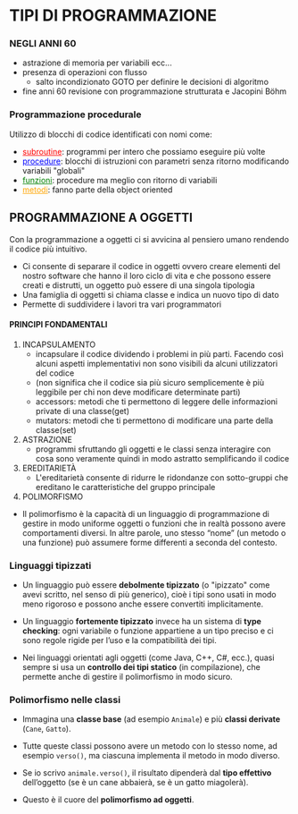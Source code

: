 # TIPI DI PROGRAMMAZIONE
### NEGLI ANNI 60
- astrazione di memoria per variabili ecc...
- presenza di operazioni con flusso
	- salto incondizionato GOTO per definire le decisioni di algoritmo
- fine anni 60 revisione con programmazione strutturata e Jacopini Böhm
### Programmazione procedurale
Utilizzo di blocchi di codice identificati con nomi come:
- <span style="color: red;"><u>subroutine</u></span>: programmi per intero che possiamo eseguire più volte
- <span style="color: blue;"><u>procedure</u></span>: blocchi di istruzioni con parametri senza ritorno modificando variabili "globali"
- <span style="color: green;"><u>funzioni</u></span>: procedure ma meglio con ritorno di variabili
- <span style="color: orange;"><u>metodi</u></span>: fanno parte della object oriented
## PROGRAMMAZIONE A OGGETTI
Con la programmazione a oggetti ci si avvicina al pensiero umano rendendo il codice più intuitivo.
- Ci consente di separare il codice in oggetti ovvero creare elementi del nostro software che hanno il loro ciclo di vita e che possono essere creati e distrutti, un oggetto può essere di una singola tipologia
- Una famiglia di oggetti si chiama classe e indica un nuovo tipo di dato 
- Permette di suddividere i lavori tra vari programmatori 
#### PRINCIPI FONDAMENTALI
1) INCAPSULAMENTO
	- incapsulare il codice dividendo i problemi in più parti. Facendo così alcuni aspetti implementativi non sono visibili da alcuni utilizzatori del codice
	- (non significa che il codice sia più sicuro semplicemente è più  leggibile per chi non deve modificare determinate parti)
	- accessors: metodi che ti permettono di leggere delle informazioni private di una classe(get)
	- mutators: metodi che ti permettono di modificare una parte della classe(set)
2) ASTRAZIONE
	- programmi sfruttando gli oggetti e le classi senza interagire con cosa sono veramente quindi in modo astratto semplificando il codice
3) EREDITARIETÀ
	- L'ereditarietà consente di ridurre le ridondanze con sotto-gruppi che ereditano le caratteristiche del gruppo principale
4) POLIMORFISMO
- Il polimorfismo è la capacità di un linguaggio di programmazione di gestire in modo uniforme oggetti o funzioni che in realtà possono avere comportamenti diversi. In altre parole, uno stesso “nome” (un metodo o una funzione) può assumere forme differenti a seconda del contesto.
### **Linguaggi tipizzati**

- Un linguaggio può essere **debolmente tipizzato** (o "ipizzato" come avevi scritto, nel senso di più generico), cioè i tipi sono usati in modo meno rigoroso e possono anche essere convertiti implicitamente.
    
- Un linguaggio **fortemente tipizzato** invece ha un sistema di **type checking**: ogni variabile o funzione appartiene a un tipo preciso e ci sono regole rigide per l’uso e la compatibilità dei tipi.
    
- Nei linguaggi orientati agli oggetti (come Java, C++, C#, ecc.), quasi sempre si usa un **controllo dei tipi statico** (in compilazione), che permette anche di gestire il polimorfismo in modo sicuro.

### **Polimorfismo nelle classi**

- Immagina una **classe base** (ad esempio `Animale`) e più **classi derivate** (`Cane`, `Gatto`).
    
- Tutte queste classi possono avere un metodo con lo stesso nome, ad esempio `verso()`, ma ciascuna implementa il metodo in modo diverso.
    
- Se io scrivo `animale.verso()`, il risultato dipenderà dal **tipo effettivo** dell’oggetto (se è un cane abbaierà, se è un gatto miagolerà).
    
- Questo è il cuore del **polimorfismo ad oggetti**.